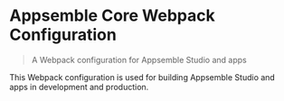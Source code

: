 # Appsemble Core Webpack Configuration

> A Webpack configuration for Appsemble Studio and apps

This Webpack configuration is used for building Appsemble Studio and apps in development and
production.
